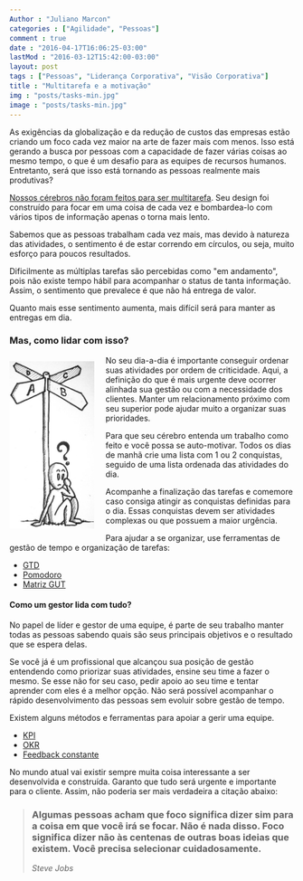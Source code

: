 ```yaml
---
Author : "Juliano Marcon"
categories : ["Agilidade", "Pessoas"]
comment : true
date : "2016-04-17T16:06:25-03:00"
lastMod : "2016-03-12T15:42:00-03:00"
layout: post
tags : ["Pessoas", "Liderança Corporativa", "Visão Corporativa"]
title : "Multitarefa e a motivação"
img : "posts/tasks-min.jpg"
image : "posts/tasks-min.jpg"
---
```


As exigências da globalização e da redução de custos das empresas estão criando um
foco cada vez maior na arte de fazer mais com menos. Isso está gerando a busca por
pessoas com a capacidade de fazer várias coisas ao mesmo tempo, o que é um desafio para as equipes de recursos humanos. Entretanto, será que isso está tornando as pessoas realmente mais produtivas?
<!--more-->

[Nossos cérebros não foram feitos para ser multitarefa](https://www.theguardian.com/science/2015/jan/18/modern-world-bad-for-brain-daniel-j-levitin-organized-mind-information-overload). Seu design foi construído para focar em uma coisa de cada vez e bombardea-lo com vários tipos de informação apenas o torna mais lento.

Sabemos que as pessoas trabalham cada vez mais, mas devido à natureza das atividades,
o sentimento é de estar correndo em círculos, ou seja, muito esforço para poucos
resultados.

Dificilmente as múltiplas tarefas são percebidas como "em andamento", pois não existe
tempo hábil para acompanhar o status de tanta informação. Assim, o sentimento
que prevalece é que não há entrega de valor.

Quanto mais esse sentimento aumenta, mais difícil será para manter as entregas em dia.

### Mas, como lidar com isso?

<img src="/assets/img/posts/path-min.jpg" alt="Mono-vs-Multi"
class="img-responsive"
style="width:100%; max-width:150px; max-height:300px; float:left; padding:10px 20px 10px 0;">

No seu dia-a-dia é importante conseguir ordenar suas atividades por ordem de criticidade. Aqui, a definição do que é mais urgente deve ocorrer alinhada sua gestão ou com a necessidade dos clientes. Manter um relacionamento próximo com seu superior pode ajudar muito a organizar suas prioridades.

Para que seu cérebro entenda um trabalho como feito e você possa se auto-motivar. Todos os dias de manhã crie uma lista com 1 ou 2 conquistas, seguido de uma lista ordenada das atividades do dia.

Acompanhe a finalização das tarefas e comemore caso consiga atingir as conquistas
definidas para o dia. Essas conquistas devem ser atividades complexas ou que possuem a maior urgência.

Para ajudar a se organizar, use ferramentas de gestão de tempo e organização de tarefas:

* [GTD](https://pt.wikipedia.org/wiki/Getting_Things_Done)
* [Pomodoro](https://pomodorotechnique.com/)
* [Matriz GUT](https://pt.wikipedia.org/wiki/GUT)

#### Como um gestor lida com tudo?

No papel de líder e gestor de uma equipe, é parte de seu trabalho manter todas as
pessoas sabendo quais são seus principais objetivos e o resultado que se espera delas.

Se você já é um profissional que alcançou sua posição de gestão entendendo como
priorizar suas atividades, ensine seu time a fazer o mesmo. Se esse não for seu caso,
pedir apoio ao seu time e tentar aprender com eles é a melhor opção. Não será possível acompanhar o rápido desenvolvimento das pessoas sem evoluir sobre gestão de tempo.

Existem alguns métodos e ferramentas para apoiar a gerir uma equipe.

* [KPI](https://en.wikipedia.org/wiki/Performance_indicator)
* [OKR](https://en.wikipedia.org/wiki/OKR)
* [Feedback constante](https://endeavor.org.br/por-que-e-tao-dificil-dar-e-receber-feedback/)

No mundo atual vai existir sempre muita coisa interessante a ser desenvolvida e construída. Garanto que tudo será urgente e importante para o cliente. Assim, não poderia ser mais verdadeira a citação abaixo:

> ### Algumas pessoas acham que foco significa dizer sim para a coisa em que você irá se focar. Não é nada disso. Foco significa dizer **não** às centenas de outras boas ideias que existem. Você precisa selecionar cuidadosamente.
> _Steve Jobs_
